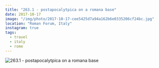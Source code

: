 ```yaml
---
title: "263.1 - postapocalytpica on a romana base"
date: 2017-10-17
image: "/img/photo/2017-10-17-cee5425d7a94a162b6e0335206cf24bc.jpg"
location: "Roman Forum, Italy"
instagram: true
tags:
  - travel
  - italy
  - rome
---
```


![263.1 - postapocalytpica on a romana base](/img/photo/2017-10-17-cee5425d7a94a162b6e0335206cf24bc.jpg)
